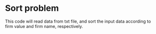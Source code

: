 # Sort problem
This code will read data from txt file, and sort the input data according to firm value and firm name, respectively. 
